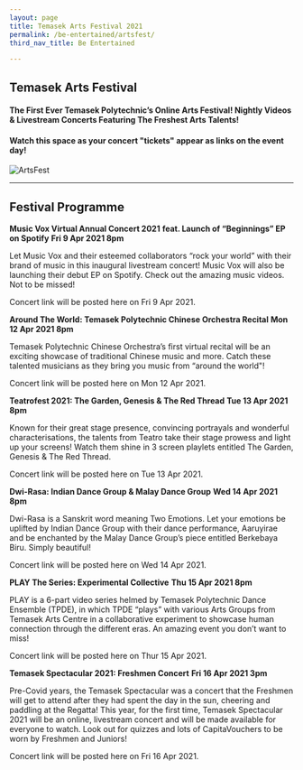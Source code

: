 ```yaml
---
layout: page
title: Temasek Arts Festival 2021
permalink: /be-entertained/artsfest/
third_nav_title: Be Entertained

---
```

## Temasek Arts Festival

<h4>The First Ever Temasek Polytechnic’s Online Arts Festival! Nightly Videos & Livestream Concerts Featuring The Freshest Arts Talents!</h4>
 
<h4>Watch this space as your concert "tickets" appear as links on the event day!</h4>

![ArtsFest]({{site.baseurl}}/images/BeEntertained-Artsfest.png)

---
## Festival Programme

<b> Music Vox Virtual Annual Concert 2021</b> 
<b>feat. Launch of “Beginnings” EP on Spotify</b> 
<b>Fri 9 Apr 2021 8pm</b>

Let Music Vox and their esteemed collaborators “rock your world” with their brand of music in this inaugural livestream concert! Music Vox will also be launching their debut EP on Spotify. Check out the amazing music videos. Not to be missed! 
 
Concert link will be posted here on Fri 9 Apr 2021.

<b>Around The World: Temasek Polytechnic Chinese Orchestra Recital</b>
<b>Mon 12 Apr 2021 8pm</b>

Temasek Polytechnic Chinese Orchestra’s first virtual recital will be an exciting showcase of traditional Chinese music and more. Catch these talented musicians as they bring you music from “around the world"!

Concert link will be posted here on Mon 12 Apr 2021.

<b>Teatrofest 2021: The Garden, Genesis & The Red Thread</b>
<b>Tue 13 Apr 2021 8pm</b>

Known for their great stage presence, convincing portrayals and wonderful characterisations, the talents from Teatro take their stage prowess and light up your screens! Watch them shine in 3 screen playlets entitled The Garden, Genesis & The Red Thread.


Concert link will be posted here on Tue 13 Apr 2021.

<b>Dwi-Rasa: Indian Dance Group & Malay Dance Group</b>
<b>Wed 14 Apr 2021 8pm</b>

Dwi-Rasa is a Sanskrit word meaning Two Emotions. Let your emotions be uplifted by Indian Dance Group with their dance performance, Aaruyirae and be enchanted by the Malay Dance Group’s piece entitled Berkebaya Biru. Simply beautiful!

Concert link will be posted here on Wed 14 Apr 2021.

<b>PLAY The Series: Experimental Collective</b>
<b>Thu 15 Apr 2021 8pm</b>

PLAY is a 6-part video series helmed by Temasek Polytechnic Dance Ensemble (TPDE), in which TPDE “plays” with various Arts Groups from Temasek Arts Centre in a collaborative experiment to showcase human connection through the different eras. An amazing event you don’t want to miss!

Concert link will be posted here on Thur 15 Apr 2021.

<b>Temasek Spectacular 2021: Freshmen Concert</b>
<b>Fri 16 Apr 2021 3pm</b>

Pre-Covid years, the Temasek Spectacular was a concert that the Freshmen will get to attend after they had spent the day in the sun, cheering and paddling at the Regatta! This year, for the first time, Temasek Spectacular 2021 will be an online, livestream concert and will be made available for everyone to watch. Look out for quizzes and lots of CapitaVouchers to be worn by Freshmen and Juniors!

Concert link will be posted here on Fri 16 Apr 2021.
